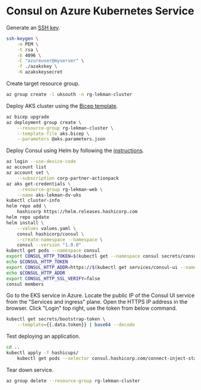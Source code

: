 # Consul on Azure Kubernetes Service

Generate an [SSH key](./azakskey.pub).

```bash
ssh-keygen \
    -m PEM \
    -t rsa \
    -b 4096 \
    -C "azureuser@myserver" \
    -f ./azakskey \
    -N azakskeysecret
```

Create target resource group.

```bash
az group create -l uksouth -n rg-lekman-cluster
```

Deploy AKS cluster using the [Bicep template](./aks.bicep).

```bash
az bicep upgrade
az deployment group create \
    --resource-group rg-lekman-cluster \
    --template-file aks.bicep \
    --parameters @aks.parameters.json
```

Deploy Consul using Helm by following the [instructions](https://developer.hashicorp.com/consul/tutorials/kubernetes/kubernetes-aks-azure).

```bash
az login --use-device-code
az account list
az account set \
    --subscription corp-partner-actionpack
az aks get-credentials \
    --resource-group rg-lekman-web \
    --name aks-lekman-dv-uks
kubectl cluster-info
helm repo add \
    hashicorp https://helm.releases.hashicorp.com
helm repo update
helm install \
    --values values.yaml \
    consul hashicorp/consul \
    --create-namespace --namespace \
    consul --version "1.0.0"
kubectl get pods --namespace consul
export CONSUL_HTTP_TOKEN=$(kubectl get --namespace consul secrets/consul-bootstrap-acl-token --template={{.data.token}} | base64 -d)
echo $CONSUL_HTTP_TOKEN 
export CONSUL_HTTP_ADDR=https://$(kubectl get services/consul-ui --namespace consul -o jsonpath='{.status.loadBalancer.ingress[0].ip}')
echo $CONSUL_HTTP_ADDR 
export CONSUL_HTTP_SSL_VERIFY=false
consul members
```

Go to the EKS service in Azure. Locate the public IP of the Consul UI service from the "Services and ingress" plane. Open the HTTPS IP address in the browser. Click "Login" top right, use the token from below command.

```bash
kubectl get secrets/bootstrap-token \
    --template={{.data.token}} | base64 --decode
```

Test deploying an application.

```bash
cd ..
kubectl apply -f hashicups/
    kubectl get pods --selector consul.hashicorp.com/connect-inject-status=injected
```

Tear down service.

```bash
az group delete --resource-group rg-lekman-cluster
```